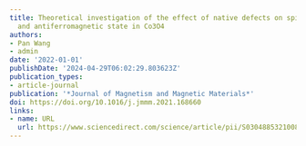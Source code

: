 ```yaml
---
title: Theoretical investigation of the effect of native defects on spin polarization
  and antiferromagnetic state in Co3O4
authors:
- Pan Wang
- admin
date: '2022-01-01'
publishDate: '2024-04-29T06:02:29.803623Z'
publication_types:
- article-journal
publication: '*Journal of Magnetism and Magnetic Materials*'
doi: https://doi.org/10.1016/j.jmmm.2021.168660
links:
- name: URL
  url: https://www.sciencedirect.com/science/article/pii/S0304885321008970
---
```

